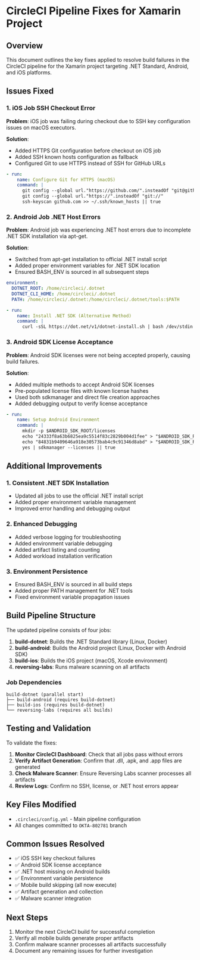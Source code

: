 # CircleCI Pipeline Fixes for Xamarin Project

## Overview
This document outlines the key fixes applied to resolve build failures in the CircleCI pipeline for the Xamarin project targeting .NET Standard, Android, and iOS platforms.

## Issues Fixed

### 1. iOS Job SSH Checkout Error
**Problem**: iOS job was failing during checkout due to SSH key configuration issues on macOS executors.

**Solution**:
- Added HTTPS Git configuration before checkout on iOS job
- Added SSH known hosts configuration as fallback
- Configured Git to use HTTPS instead of SSH for GitHub URLs

```yaml
- run:
    name: Configure Git for HTTPS (macOS)
    command: |
      git config --global url."https://github.com/".insteadOf "git@github.com:"
      git config --global url."https://".insteadOf "git://"
      ssh-keyscan github.com >> ~/.ssh/known_hosts || true
```

### 2. Android Job .NET Host Errors
**Problem**: Android job was experiencing .NET host errors due to incomplete .NET SDK installation via apt-get.

**Solution**:
- Switched from apt-get installation to official .NET install script
- Added proper environment variables for .NET SDK location
- Ensured BASH_ENV is sourced in all subsequent steps

```yaml
environment:
  DOTNET_ROOT: /home/circleci/.dotnet
  DOTNET_CLI_HOME: /home/circleci/.dotnet
  PATH: /home/circleci/.dotnet:/home/circleci/.dotnet/tools:$PATH

- run:
    name: Install .NET SDK (Alternative Method)
    command: |
      curl -sSL https://dot.net/v1/dotnet-install.sh | bash /dev/stdin --channel 6.0 --install-dir $HOME/.dotnet
```

### 3. Android SDK License Acceptance
**Problem**: Android SDK licenses were not being accepted properly, causing build failures.

**Solution**:
- Added multiple methods to accept Android SDK licenses
- Pre-populated license files with known license hashes
- Used both sdkmanager and direct file creation approaches
- Added debugging output to verify license acceptance

```yaml
- run:
    name: Setup Android Environment
    command: |
      mkdir -p $ANDROID_SDK_ROOT/licenses
      echo "24333f8a63b6825ea9c5514f83c2829b004d1fee" > "$ANDROID_SDK_ROOT/licenses/android-sdk-license"
      echo "84831b9409646a918e30573bab4c9c91346d8abd" > "$ANDROID_SDK_ROOT/licenses/android-sdk-preview-license"
      yes | sdkmanager --licenses || true
```

## Additional Improvements

### 1. Consistent .NET SDK Installation
- Updated all jobs to use the official .NET install script
- Added proper environment variable management
- Improved error handling and debugging output

### 2. Enhanced Debugging
- Added verbose logging for troubleshooting
- Added environment variable debugging
- Added artifact listing and counting
- Added workload installation verification

### 3. Environment Persistence
- Ensured BASH_ENV is sourced in all build steps
- Added proper PATH management for .NET tools
- Fixed environment variable propagation issues

## Build Pipeline Structure

The updated pipeline consists of four jobs:

1. **build-dotnet**: Builds the .NET Standard library (Linux, Docker)
2. **build-android**: Builds the Android project (Linux, Docker with Android SDK)
3. **build-ios**: Builds the iOS project (macOS, Xcode environment)
4. **reversing-labs**: Runs malware scanning on all artifacts

### Job Dependencies
```
build-dotnet (parallel start)
├── build-android (requires build-dotnet)
├── build-ios (requires build-dotnet)
└── reversing-labs (requires all builds)
```

## Testing and Validation

To validate the fixes:

1. **Monitor CircleCI Dashboard**: Check that all jobs pass without errors
2. **Verify Artifact Generation**: Confirm that .dll, .apk, and .app files are generated
3. **Check Malware Scanner**: Ensure Reversing Labs scanner processes all artifacts
4. **Review Logs**: Confirm no SSH, license, or .NET host errors appear

## Key Files Modified

- `.circleci/config.yml` - Main pipeline configuration
- All changes committed to `OKTA-802781` branch

## Common Issues Resolved

- ✅ iOS SSH key checkout failures
- ✅ Android SDK license acceptance
- ✅ .NET host missing on Android builds
- ✅ Environment variable persistence
- ✅ Mobile build skipping (all now execute)
- ✅ Artifact generation and collection
- ✅ Malware scanner integration

## Next Steps

1. Monitor the next CircleCI build for successful completion
2. Verify all mobile builds generate proper artifacts
3. Confirm malware scanner processes all artifacts successfully
4. Document any remaining issues for further investigation
